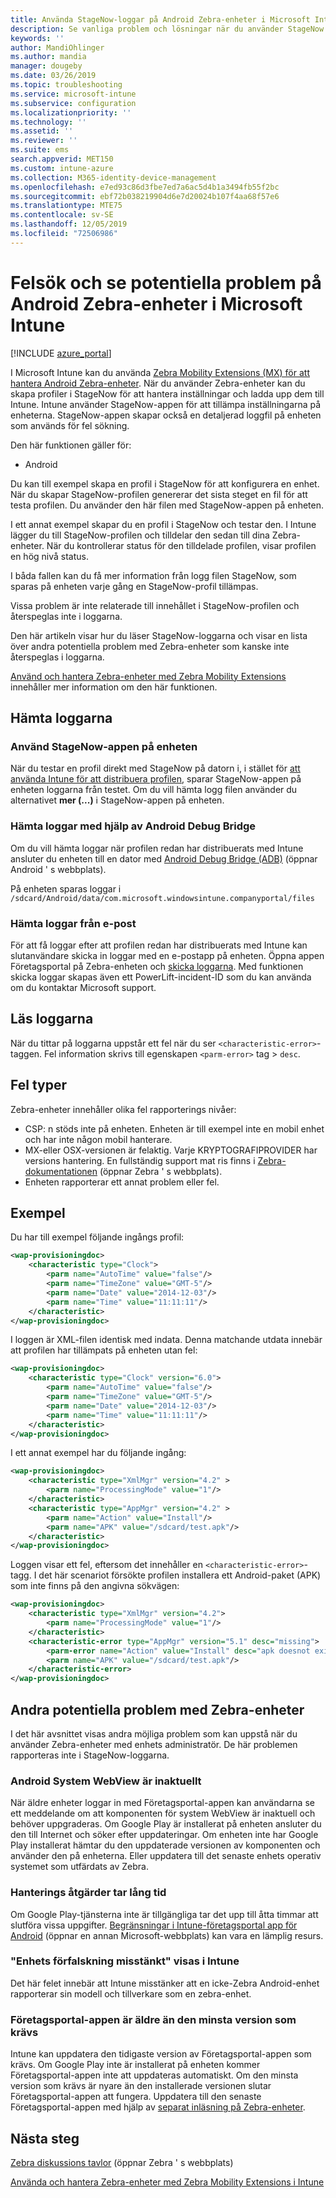 ```yaml
---
title: Använda StageNow-loggar på Android Zebra-enheter i Microsoft Intune-Azure | Microsoft Docs
description: Se vanliga problem och lösningar när du använder StageNow på Android-enheter med Microsoft Intune. Lär dig också hur du hämtar loggar och se exempel på hur du kan läsa loggarna efter framgång eller fel.
keywords: ''
author: MandiOhlinger
ms.author: mandia
manager: dougeby
ms.date: 03/26/2019
ms.topic: troubleshooting
ms.service: microsoft-intune
ms.subservice: configuration
ms.localizationpriority: ''
ms.technology: ''
ms.assetid: ''
ms.reviewer: ''
ms.suite: ems
search.appverid: MET150
ms.custom: intune-azure
ms.collection: M365-identity-device-management
ms.openlocfilehash: e7ed93c86d3fbe7ed7a6ac5d4b1a3494fb55f2bc
ms.sourcegitcommit: ebf72b038219904d6e7d20024b107f4aa68f57e6
ms.translationtype: MTE75
ms.contentlocale: sv-SE
ms.lasthandoff: 12/05/2019
ms.locfileid: "72506986"
---
```

# <a name="troubleshoot-and-see-potential-issues-on-android-zebra-devices-in-microsoft-intune"></a>Felsök och se potentiella problem på Android Zebra-enheter i Microsoft Intune

[!INCLUDE [azure_portal](../includes/azure_portal.md)]

I Microsoft Intune kan du använda [Zebra Mobility Extensions (MX) för att hantera Android Zebra-enheter](android-zebra-mx-overview.md). När du använder Zebra-enheter kan du skapa profiler i StageNow för att hantera inställningar och ladda upp dem till Intune. Intune använder StageNow-appen för att tillämpa inställningarna på enheterna. StageNow-appen skapar också en detaljerad loggfil på enheten som används för fel sökning.

Den här funktionen gäller för:

- Android

Du kan till exempel skapa en profil i StageNow för att konfigurera en enhet. När du skapar StageNow-profilen genererar det sista steget en fil för att testa profilen. Du använder den här filen med StageNow-appen på enheten.

I ett annat exempel skapar du en profil i StageNow och testar den. I Intune lägger du till StageNow-profilen och tilldelar den sedan till dina Zebra-enheter. När du kontrollerar status för den tilldelade profilen, visar profilen en hög nivå status.

I båda fallen kan du få mer information från logg filen StageNow, som sparas på enheten varje gång en StageNow-profil tillämpas.

Vissa problem är inte relaterade till innehållet i StageNow-profilen och återspeglas inte i loggarna.

Den här artikeln visar hur du läser StageNow-loggarna och visar en lista över andra potentiella problem med Zebra-enheter som kanske inte återspeglas i loggarna.

[Använd och hantera Zebra-enheter med Zebra Mobility Extensions](android-zebra-mx-overview.md) innehåller mer information om den här funktionen.

## <a name="get-the-logs"></a>Hämta loggarna

### <a name="use-the-stagenow-app-on-the-device"></a>Använd StageNow-appen på enheten
När du testar en profil direkt med StageNow på datorn i, i stället för [att använda Intune för att distribuera profilen](android-zebra-mx-overview.md#step-4-create-a-device-management-profile-in-stagenow), sparar StageNow-appen på enheten loggarna från testet. Om du vill hämta logg filen använder du alternativet **mer (...)** i StageNow-appen på enheten.

### <a name="get-logs-using-android-debug-bridge"></a>Hämta loggar med hjälp av Android Debug Bridge
Om du vill hämta loggar när profilen redan har distribuerats med Intune ansluter du enheten till en dator med [Android Debug Bridge (ADB)](https://developer.android.com/studio/command-line/adb) (öppnar Android ' s webbplats).

På enheten sparas loggar i `/sdcard/Android/data/com.microsoft.windowsintune.companyportal/files`

### <a name="get-logs-from-email"></a>Hämta loggar från e-post
För att få loggar efter att profilen redan har distribuerats med Intune kan slutanvändare skicka in loggar med en e-postapp på enheten. Öppna appen Företagsportal på Zebra-enheten och [skicka loggarna](https://docs.microsoft.com/intune-user-help/send-logs-to-your-it-admin-by-email-android). Med funktionen skicka loggar skapas även ett PowerLift-incident-ID som du kan använda om du kontaktar Microsoft support.

## <a name="read-the-logs"></a>Läs loggarna

När du tittar på loggarna uppstår ett fel när du ser `<characteristic-error>`-taggen. Fel information skrivs till egenskapen `<parm-error>` tag > `desc`.

## <a name="error-types"></a>Fel typer

Zebra-enheter innehåller olika fel rapporterings nivåer:

- CSP: n stöds inte på enheten. Enheten är till exempel inte en mobil enhet och har inte någon mobil hanterare.
- MX-eller OSX-versionen är felaktig. Varje KRYPTOGRAFIPROVIDER har versions hantering. En fullständig support mat ris finns i [Zebra-dokumentationen](http://techdocs.zebra.com/mx/) (öppnar Zebra ' s webbplats).
- Enheten rapporterar ett annat problem eller fel.

## <a name="examples"></a>Exempel

Du har till exempel följande ingångs profil:

```xml
<wap-provisioningdoc>
    <characteristic type="Clock">
        <parm name="AutoTime" value="false"/>
        <parm name="TimeZone" value="GMT-5"/>
        <parm name="Date" value="2014-12-03"/>
        <parm name="Time" value="11:11:11"/>
    </characteristic>
</wap-provisioningdoc>
```

I loggen är XML-filen identisk med indata. Denna matchande utdata innebär att profilen har tillämpats på enheten utan fel:

```xml
<wap-provisioningdoc>
    <characteristic type="Clock" version="6.0">
        <parm name="AutoTime" value="false"/>
        <parm name="TimeZone" value="GMT-5"/>
        <parm name="Date" value="2014-12-03"/>
        <parm name="Time" value="11:11:11"/>
    </characteristic>
</wap-provisioningdoc>
```

I ett annat exempel har du följande ingång:

```xml
<wap-provisioningdoc>
    <characteristic type="XmlMgr" version="4.2" >
        <parm name="ProcessingMode" value="1"/>
    </characteristic>
    <characteristic type="AppMgr" version="4.2" >
        <parm name="Action" value="Install"/>
        <parm name="APK" value="/sdcard/test.apk"/>
    </characteristic>
</wap-provisioningdoc>
```

Loggen visar ett fel, eftersom det innehåller en `<characteristic-error>`-tagg. I det här scenariot försökte profilen installera ett Android-paket (APK) som inte finns på den angivna sökvägen:

```xml
<wap-provisioningdoc>
    <characteristic type="XmlMgr" version="4.2">
        <parm name="ProcessingMode" value="1"/>
    </characteristic>
    <characteristic-error type="AppMgr" version="5.1" desc="missing">
        <parm-error name="Action" value="Install" desc="apk doesnot exist in the path"/>
        <parm name="APK" value="/sdcard/test.apk"/>
    </characteristic-error>
</wap-provisioningdoc>
```

## <a name="other-potential-issues-with-zebra-devices"></a>Andra potentiella problem med Zebra-enheter

I det här avsnittet visas andra möjliga problem som kan uppstå när du använder Zebra-enheter med enhets administratör. De här problemen rapporteras inte i StageNow-loggarna.

### <a name="android-system-webview-is-out-of-date"></a>Android System WebView är inaktuellt

När äldre enheter loggar in med Företagsportal-appen kan användarna se ett meddelande om att komponenten för system WebView är inaktuell och behöver uppgraderas. Om Google Play är installerat på enheten ansluter du den till Internet och söker efter uppdateringar. Om enheten inte har Google Play installerat hämtar du den uppdaterade versionen av komponenten och använder den på enheterna. Eller uppdatera till det senaste enhets operativ systemet som utfärdats av Zebra.

### <a name="management-actions-take-a-long-time"></a>Hanterings åtgärder tar lång tid

Om Google Play-tjänsterna inte är tillgängliga tar det upp till åtta timmar att slutföra vissa uppgifter. [Begränsningar i Intune-företagsportal app för Android](https://support.microsoft.com/help/3211588/limitations-of-intune-company-portal-app-for-android-in-china) (öppnar en annan Microsoft-webbplats) kan vara en lämplig resurs.

### <a name="device-spoofing-suspected-shows-in-intune"></a>"Enhets förfalskning misstänkt" visas i Intune

Det här felet innebär att Intune misstänker att en icke-Zebra Android-enhet rapporterar sin modell och tillverkare som en zebra-enhet.

### <a name="company-portal-app-is-older-than-minimum-required-version"></a>Företagsportal-appen är äldre än den minsta version som krävs

Intune kan uppdatera den tidigaste version av Företagsportal-appen som krävs. Om Google Play inte är installerat på enheten kommer Företagsportal-appen inte att uppdateras automatiskt. Om den minsta version som krävs är nyare än den installerade versionen slutar Företagsportal-appen att fungera. Uppdatera till den senaste Företagsportal-appen med hjälp av [separat inläsning på Zebra-enheter](android-zebra-mx-overview.md#sideload-the-company-portal-app).

## <a name="next-steps"></a>Nästa steg

[Zebra diskussions tavlor](https://developer.zebra.com/community/home/discussions) (öppnar Zebra ' s webbplats)

[Använda och hantera Zebra-enheter med Zebra Mobility Extensions i Intune](android-zebra-mx-overview.md)
